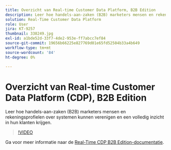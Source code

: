```yaml
---
title: Overzicht van Real-time Customer Data Platform, B2B Edition
description: Leer hoe handels-aan-zaken (B2B) marketers mensen en rekeningsprofielen over systemen kunnen verenigen en een volledig inzicht in hun klanten krijgen.
solution: Real-Time Customer Data Platform
role: User
jira: KT-9257
thumbnail: 338249.jpg
exl-id: a1bde52d-33f7-4de2-953e-ff7abcc7ef84
source-git-commit: 19656b66225e827769d01e65fd52504b33a4b649
workflow-type: tm+mt
source-wordcount: '84'
ht-degree: 0%

---
```


# Overzicht van Real-time Customer Data Platform (CDP), B2B Edition

Leer hoe handels-aan-zaken (B2B) marketers mensen en rekeningsprofielen over systemen kunnen verenigen en een volledig inzicht in hun klanten krijgen.

>[!VIDEO](https://video.tv.adobe.com/v/338249?quality=12&learn=on)

Ga voor meer informatie naar de [Real-Time CDP B2B Edition-documentatie](https://experienceleague.adobe.com/docs/experience-platform/rtcdp/b2b-overview.html).
